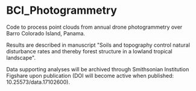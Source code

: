 # BCI_Photogrammetry
Code to process point clouds from annual drone photogrammetry over Barro Colorado Island, Panama.

Results are described in manuscript "Soils and topography control natural disturbance rates and thereby forest structure in a lowland tropical landscape".

Data supporting analyses will be archived through Smithsonian Institution Figshare upon publication (DOI will become active when published: 10.25573/data.17102600).
